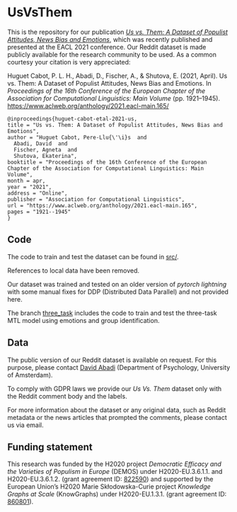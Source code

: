 # UsVsThem
This is the repository for our publication [_Us vs. Them: A Dataset of Populist Attitudes, News Bias and Emotions_](https://www.aclweb.org/anthology/2021.eacl-main.165/), which was recently published and presented at the EACL 2021 conference. Our Reddit dataset is made publicly available for the research community to be used. As a common courtesy your citation is very appreciated:

Huguet Cabot, P. L. H., Abadi, D., Fischer, A., & Shutova, E. (2021, April). Us vs. Them: A Dataset of Populist Attitudes, News Bias and Emotions. In _Proceedings of the 16th Conference of the European Chapter of the Association for Computational Linguistics: Main Volume_ (pp. 1921–1945). https://www.aclweb.org/anthology/2021.eacl-main.165/

    @inproceedings{huguet-cabot-etal-2021-us,
    title = "Us vs. Them: A Dataset of Populist Attitudes, News Bias and Emotions",
    author = "Huguet Cabot, Pere-Llu{\'\i}s  and
      Abadi, David  and
      Fischer, Agneta  and
      Shutova, Ekaterina",
    booktitle = "Proceedings of the 16th Conference of the European Chapter of the Association for Computational Linguistics: Main Volume",
    month = apr,
    year = "2021",
    address = "Online",
    publisher = "Association for Computational Linguistics",
    url = "https://www.aclweb.org/anthology/2021.eacl-main.165",
    pages = "1921--1945"
    }

## Code

The code to train and test the dataset can be found in [src/](src/).

References to local data have been removed. 

Our dataset was trained and tested on an older version of _pytorch lightning_ with some manual fixes for DDP (Distributed Data Parallel) and not provided here. 

The branch [three_task](https://github.com/LittlePea13/UsVsThem/tree/three_task) includes the code to train and test the three-task MTL model using emotions and group identification.

## Data

The public version of our Reddit dataset is available on request. For this purpose, please contact [David Abadi](https://www.uva.nl/en/profile/a/b/d.r.abadi/d.r.abadi.html) (Department of Psychology, University of Amsterdam).

To comply with GDPR laws we provide our _Us Vs. Them_ dataset only with the Reddit comment body and the labels. 

For more information about the dataset or any original data, such as Reddit metadata or the news articles that prompted the comments, please contact us via email. 

## Funding statement

This research was funded by the H2020 project _Democratic Efficacy and the Varieties of Populism in Europe_ (DEMOS) under H2020-EU.3.6.1.1. and H2020-EU.3.6.1.2. (grant agreement ID: [822590](https://cordis.europa.eu/project/id/822590)) and supported by the European Union’s H2020 Marie Skłodowska-Curie project _Knowledge Graphs at Scale_ (KnowGraphs) under H2020-EU.1.3.1. (grant agreement ID: [860801](https://cordis.europa.eu/project/id/860801)).
